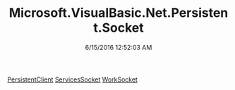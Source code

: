 ﻿---
title: Microsoft.VisualBasic.Net.Persistent.Socket
date: 6/15/2016 12:52:03 AM
---

[PersistentClient](T-Microsoft.VisualBasic.Net.Persistent.Socket.PersistentClient.html)
[ServicesSocket](T-Microsoft.VisualBasic.Net.Persistent.Socket.ServicesSocket.html)
[WorkSocket](T-Microsoft.VisualBasic.Net.Persistent.Socket.WorkSocket.html)
